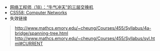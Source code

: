 - [网络工程师（18）：“牛气冲天”的三层交换机](https://zhuanlan.zhihu.com/p/138378321)
- [CS558: Computer Networks](https://www.cs.emory.edu/~cheung/Courses/558/Syllabus/syl.html#CURRENT)
- 失效链接
> http://www.mathcs.emory.edu/~cheung/Courses/455/Syllabus/4a-bridge/spanning-tree.html
> http://www.mathcs.emory.edu/~cheung/Courses/455/Syllabus/syl.html#CURRENT
